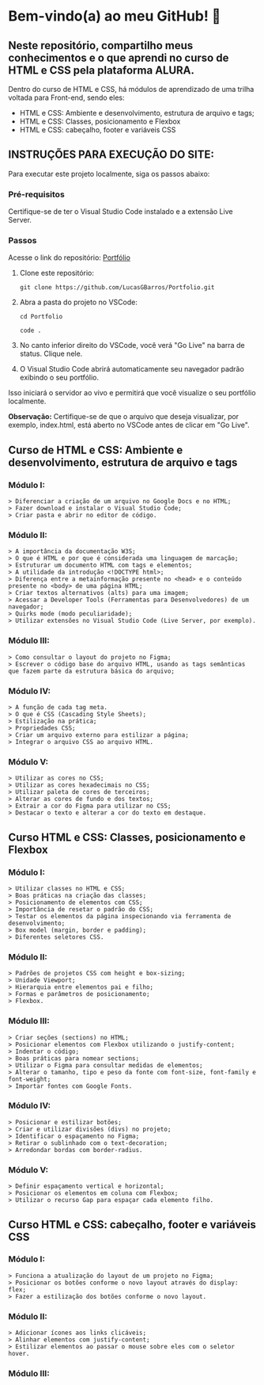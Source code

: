 # Bem-vindo(a) ao meu GitHub! 👋

## Neste repositório, compartilho meus conhecimentos e o que aprendi no curso de HTML e CSS pela plataforma ALURA.

Dentro do curso de HTML e CSS, há módulos de aprendizado de uma trilha voltada para Front-end, sendo eles:

- HTML e CSS: Ambiente e desenvolvimento, estrutura de arquivo e tags;
- HTML e CSS: Classes, posicionamento e Flexbox
- HTML e CSS: cabeçalho, footer e variáveis CSS

## INSTRUÇÕES PARA EXECUÇÃO DO SITE:

Para executar este projeto localmente, siga os passos abaixo:

### Pré-requisitos

Certifique-se de ter o Visual Studio Code instalado e a extensão Live Server.

### Passos

Acesse o link do repositório: [Portfólio](https://github.com/LucasGBarros/Portfolio.git)


1. Clone este repositório: 

    ```git clone https://github.com/LucasGBarros/Portfolio.git```

2. Abra a pasta do projeto no VSCode:

    ```cd Portfolio```

    ```code .```

3. No canto inferior direito do VSCode, você verá "Go Live" na barra de status. Clique nele.

4. O Visual Studio Code abrirá automaticamente seu navegador padrão exibindo o seu portfólio.

Isso iniciará o servidor ao vivo e permitirá que você visualize o seu portfólio localmente.

**Observação:** 
Certifique-se de que o arquivo que deseja visualizar, por exemplo, index.html, está aberto no VSCode antes de clicar em "Go Live".

## Curso de HTML e CSS: Ambiente e desenvolvimento, estrutura de arquivo e tags

### Módulo I:
    > Diferenciar a criação de um arquivo no Google Docs e no HTML;
    > Fazer download e instalar o Visual Studio Code;
    > Criar pasta e abrir no editor de código.

### Módulo II:
    > A importância da documentação W3S;
    > O que é HTML e por que é considerada uma linguagem de marcação;
    > Estruturar um documento HTML com tags e elementos;
    > A utilidade da introdução <!DOCTYPE html>;
    > Diferença entre a metainformação presente no <head> e o conteúdo presente no <body> de uma página HTML;
    > Criar textos alternativos (alts) para uma imagem;
    > Acessar a Developer Tools (Ferramentas para Desenvolvedores) de um navegador;
    > Quirks mode (modo peculiaridade);
    > Utilizar extensões no Visual Studio Code (Live Server, por exemplo).

### Módulo III:
    > Como consultar o layout do projeto no Figma;
    > Escrever o código base do arquivo HTML, usando as tags semânticas que fazem parte da estrutura básica do arquivo;

### Módulo IV:
    > A função de cada tag meta.
    > O que é CSS (Cascading Style Sheets);
    > Estilização na prática;
    > Propriedades CSS;
    > Criar um arquivo externo para estilizar a página;
    > Integrar o arquivo CSS ao arquivo HTML.

### Módulo V:
    > Utilizar as cores no CSS;
    > Utilizar as cores hexadecimais no CSS;
    > Utilizar paleta de cores de terceiros;
    > Alterar as cores de fundo e dos textos;
    > Extrair a cor do Figma para utilizar no CSS;
    > Destacar o texto e alterar a cor do texto em destaque.

## Curso HTML e CSS: Classes, posicionamento e Flexbox

### Módulo I:
    > Utilizar classes no HTML e CSS;
    > Boas práticas na criação das classes;
    > Posicionamento de elementos com CSS;
    > Importância de resetar o padrão do CSS;
    > Testar os elementos da página inspecionando via ferramenta de desenvolvimento;
    > Box model (margin, border e padding);
    > Diferentes seletores CSS.

### Módulo II:
    > Padrões de projetos CSS com height e box-sizing;
    > Unidade Viewport;
    > Hierarquia entre elementos pai e filho;
    > Formas e parâmetros de posicionamento;
    > Flexbox.

### Módulo III:
    > Criar seções (sections) no HTML;
    > Posicionar elementos com Flexbox utilizando o justify-content;
    > Indentar o código;
    > Boas práticas para nomear sections;
    > Utilizar o Figma para consultar medidas de elementos;
    > Alterar o tamanho, tipo e peso da fonte com font-size, font-family e font-weight;
    > Importar fontes com Google Fonts.

### Módulo IV:
    > Posicionar e estilizar botões;
    > Criar e utilizar divisões (divs) no projeto;
    > Identificar o espaçamento no Figma;
    > Retirar o sublinhado com o text-decoration;
    > Arredondar bordas com border-radius.

### Módulo V:
    > Definir espaçamento vertical e horizontal;
    > Posicionar os elementos em coluna com Flexbox;
    > Utilizar o recurso Gap para espaçar cada elemento filho.

## Curso HTML e CSS: cabeçalho, footer e variáveis CSS

### Módulo I:
    > Funciona a atualização do layout de um projeto no Figma;
    > Posicionar os botões conforme o novo layout através do display: flex;
    > Fazer a estilização dos botões conforme o novo layout.

### Módulo II:
    > Adicionar ícones aos links clicáveis;
    > Alinhar elementos com justify-content;
    > Estilizar elementos ao passar o mouse sobre eles com o seletor hover.

### Módulo III: